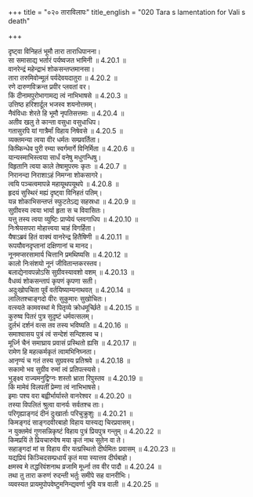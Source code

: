 +++
title = "०२० ताराविलापः"
title_english = "020 Tara s lamentation for Vali s death"

+++


  
दृष्ट्वा विनिहतं भूमौ तारा ताराधिपानना।  
सा समासाद्य भर्तारं पर्यष्वजत भामिनी ॥ 4.20.1 ॥   
वानरेन्द्रं महेन्द्राभं शोकसन्तप्तमानसा।  
तारा तरुमिवोन्मूलं पर्यदेवयदातुरा ॥ 4.20.2 ॥   
रणे दारुणविक्रन्त प्रवीर प्लवतां वर।  
किं दीनामपुरोभागामद्य त्वं नाभिभाषसे ॥ 4.20.3 ॥   
उत्तिष्ठ हरिशार्दूल भजस्व शयनोत्तमम्।  
नैवंविधाः शेरते हि भूमौ नृपतिसत्तमाः ॥ 4.20.4 ॥   
अतीव खलु ते कान्ता वसुधा वसुधाधिप।  
गतासुरपि यां गात्रैर्मां विहाय निषेवसे ॥ 4.20.5 ॥   
व्यक्तमन्या त्वया वीर धर्मतः सम्प्रवर्तिता।  
किष्किन्धेव पुरी रम्या स्वर्गमार्गे विनिर्मिता ॥ 4.20.6 ॥   
यान्यस्माभिस्त्वया सार्धं वनेषु मधुगन्धिषु।  
विहृतानि त्वया काले तेषामुपरमः कृतः ॥ 4.20.7 ॥   
निरानन्दा निराशाऽहं निमग्ना शोकसागरे।  
त्वयि पञ्चत्वमापन्ने महायूथपयूथपे ॥ 4.20.8 ॥   
हृदयं सुस्थिरं मह्यं दृष्ट्वा विनिहतं पतिम्।  
यन्न शोकाभिसन्तप्तं स्फुटतेऽद्य सहस्रधा ॥ 4.20.9 ॥   
सुग्रीवस्य त्वया भार्या हृता स च विवासितः।  
यत्तु तस्य त्वया व्युष्टिः प्राप्येयं प्लवगाधिप ॥ 4.20.10 ॥   
निःश्रेयसपरा मोहात्त्वया चाहं विगर्हिता।  
यैषाऽब्रवं हितं वाक्यं वानरेन्द्र हितैषिणी ॥ 4.20.11 ॥   
रूपयौवनदृप्तानां दक्षिणानां च मानद।  
नूनमप्सरसामार्य चित्तानि प्रमथिष्यसि ॥ 4.20.12 ॥   
कालो निःसंशयो नूनं जीवितान्तकरस्तव।  
बलाद्येनावपन्नोऽसि सुग्रीवस्यावशो वशम् ॥ 4.20.13 ॥   
वैधव्यं शोकसन्तापं कृपणं कृपणा सती।  
अदुःखोपचिता पूर्वं वर्तयिष्याम्यनाथवत् ॥ 4.20.14 ॥   
लालितश्चाङ्गदो वीरः सुकुमारः सुखोचितः।  
वत्स्यते कामवस्थां मे पितृव्ये क्रोधमूर्च्छिते ॥ 4.20.15 ॥   
कुरुष्व पितरं पुत्र सुदृष्टं धर्मवत्सलम्।  
दुर्लभं दर्शनं वत्स तव तस्य भविष्यति ॥ 4.20.16 ॥   
समाश्वासय पुत्रं त्वं सन्देशं सन्दिशस्व च।  
मूर्ध्नि चैनं समाघ्राय प्रवासं प्रस्थितो ह्यसि ॥ 4.20.17 ॥   
रामेण हि महत्कर्मकृतं त्वामभिनिघ्नता।  
आनृण्यं च गतं तस्य सुग्रवस्य प्रतिश्रवे ॥ 4.20.18 ॥   
सकामो भव सुग्रीव रुमां त्वं प्रतिपत्स्यसे।  
भुङ्क्ष्व राज्यमनुद्विग्नः शस्तो भ्राता रिपुस्तव ॥ 4.20.19 ॥   
किं मामेवं विलपतीं प्रेम्णा त्वं नाभिभाषसे।  
इमाः पश्य वरा बह्वीर्भार्यास्ते वानरेश्वर ॥ 4.20.20 ॥   
तस्या विपलितं श्रुत्वा वानर्यः सर्वतश्च ताः।  
परिगृह्याङ्गदं दीनं दुःखार्ताः परिचुक्रुशुः ॥ 4.20.21 ॥   
किमङ्गदं साङ्गदवीरबाहो विहाय यास्यद्य चिरप्रवासम्।  
न युक्तमेवं गुणसन्निकृष्टं विहाय पुत्रं प्रियपुत्र गन्तुम् ॥ 4.20.22 ॥   
किमप्रयिं ते प्रियचारुवेष मया कृतं नाथ सुतेन वा ते।  
सहाङ्गदां मां स विहाय वीर यत्प्रस्थितो दीर्घमितः प्रवासम् ॥ 4.20.23 ॥   
यद्यप्रियं किञ्चिदसम्प्रधार्यं कृतं मया स्यात्तव दीर्घबाहो।  
क्षमस्व मे तद्धरिवंशनाथ व्रजामि मूर्ध्ना तव वीर पादौ ॥ 4.20.24 ॥   
तथा तु तारा करुणं रुदन्ती भर्तुः समीपे सह वानरीभिः।  
व्यवस्यत प्रायमुपोपवेष्टुमनिन्द्यवर्णा भुवि यत्र वाली ॥ 4.20.25 ॥   

